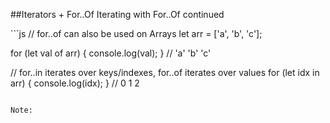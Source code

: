 ##Iterators + For..Of
Iterating with For..Of continued
<!-- .element: class="small" -->

<div class="code-extra es6">
```js
// for..of can also be used on Arrays
let arr = ['a', 'b', 'c'];

for (let val of arr) {
  console.log(val);
}
// 'a' 'b' 'c'

// for..in iterates over keys/indexes, for..of iterates over values
for (let idx in arr) {
  console.log(idx);
}
// 0 1 2
```

Note:
